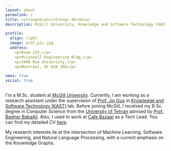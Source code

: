 ```yaml
---
layout: about
permalink: /
title: <strong>Kian</strong> Ahrabian
description: McGill University, Knowledge and Software Technology (KAST) lab

profile:
  align: right
  image: prof_pic.jpg
  address:
    <p>Room 225,</p>
    <p>McConnell Engineering Bldg,</p>
    <p>3480 Rue University,</p>
    <p>Montréal, QC H3A 2K6</p>

news: true
social: true
---
```


I'm a M.Sc. student at [McGill University](http://www.mcgill.ca/). Currently, I am working as a research assistant under the supervision of [Prof. Jin Guo](http://jguo-web.com/) in [Knowledge and Software Technology (KAST)](http://jguo-web.com/lab.html) lab. Before joining McGill, I received my B.Sc. degree in Computer Science from the [University of Tehran](https://ut.ac.ir/en) advised by [Prof. Bagher BabaAli](https://rtis2.ut.ac.ir/cv/babaali/?lang=en-gb). Also, I used to work at [Cafe Bazaar](https://cafebazaar.ir/?l=en) as a Tech Lead. You can find my detailed CV [here](/assets/pdf/cv.pdf).

My research interests lie at the intersection of Machine Learning, Software Engineering, and Natural Language Processing, with a current emphasis on the Knowledge Graphs.
